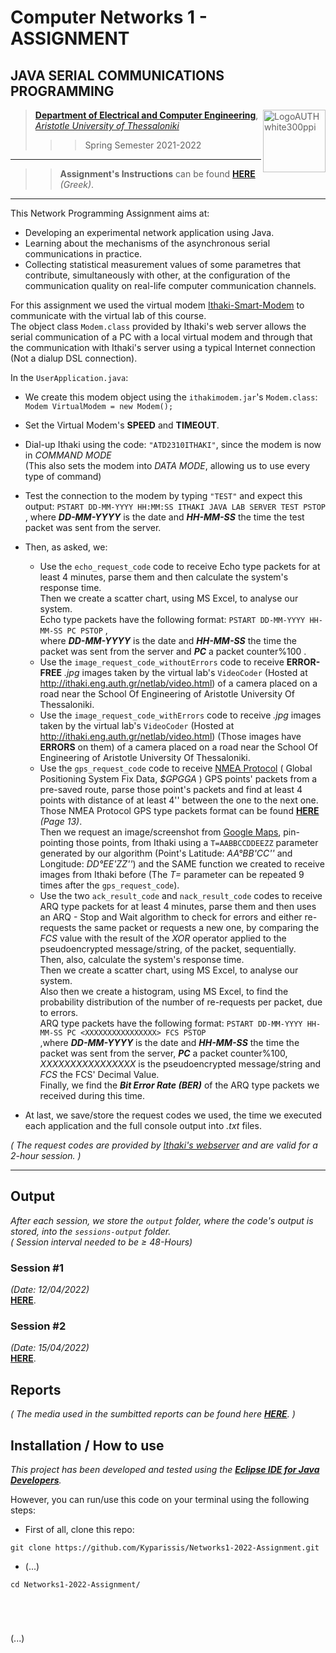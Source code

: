 # Computer Networks 1 - ASSIGNMENT

## JAVA SERIAL COMMUNICATIONS PROGRAMMING
   
> <img src="https://www.auth.gr/wp-content/uploads/LogoAUTHwhite300ppi.png" alt="LogoAUTHwhite300ppi" style="height:100px; width:100px;" align="right">  
> 
> [**Department of Electrical and Computer Engineering**](http://ee.auth.gr/),   
[*Aristotle University of Thessaloniki*](https://www.auth.gr/)   
>>>  Spring Semester 2021-2022  

---
>> **Assignment's Instructions** can be found [**HERE**](https://github.com/Kyparissis/Networks1-2022-Assignment/blob/main/Assignment-Instructions.pdf) *(Greek)*. 
---

This Network Programming Assignment aims at:
- Developing an experimental network application using Java.
- Learning about the mechanisms of the asynchronous serial communications in practice.
- Collecting statistical measurement values of some parametres that contribute, simultaneously with other, at the configuration of the communication quality on real-life computer communication channels.    


For this assignment we used the virtual modem [Ithaki-Smart-Modem](https://github.com/Kyparissis/Networks1-2022-Assignment/blob/main/lib/ithakimodem.jar) to communicate with the virtual lab of this course.    
The object class ```Modem.class```  provided by Ithaki's web server allows the serial communication of a PC with a local virtual modem and through that the communication with Ithaki's server using a typical Internet connection (Not a dialup DSL connection).   
      
       
In the `UserApplication.java`:
- We create this modem object using the `ithakimodem.jar`'s `Modem.class`:   
```Modem VirtualModem = new Modem();```     
- Set the Virtual Modem's **SPEED** and **TIMEOUT**.   
- Dial-up Ithaki using the code: `"ATD2310ITHAKI"`, since the modem is now in *COMMAND MODE*   
(This also sets the modem into *DATA MODE*, allowing us to use every type of command)   
- Test the connection to the modem by typing `"TEST"` and expect this output: `PSTART DD-MM-YYYY HH:MM:SS ITHAKI JAVA LAB SERVER TEST PSTOP`   
, where ***DD-MM-YYYY*** is the date and ***HH-MM-SS*** the time the test packet was sent from the server.
- Then, as asked, we:
   - Use the ```echo_request_code``` code to receive Echo type packets for at least 4 minutes, parse them and then calculate the system's response time.   
Then we create a scatter chart, using MS Excel, to analyse our system.   
Echo type packets have the following format: `PSTART DD-MM-YYYY HH-MM-SS PC PSTOP` ,   
where ***DD-MM-YYYY*** is the date and ***HH-MM-SS*** the time the packet was sent from the server and ***PC*** a packet counter%100 .
   - Use the ```image_request_code_withoutErrors``` code to receive **ERROR-FREE** *.jpg* images taken by the virtual lab's `VideoCoder` (Hosted at http://ithaki.eng.auth.gr/netlab/video.html) of a camera placed on a road near the School Of Engineering of Aristotle University Of Thessaloniki.   
   - Use the ```image_request_code_withErrors``` code to receive *.jpg* images taken by the virtual lab's `VideoCoder` (Hosted at http://ithaki.eng.auth.gr/netlab/video.html) (Those images have **ERRORS** on them) of a camera placed on a road near the School Of Engineering of Aristotle University Of Thessaloniki.
   - Use the ```gps_request_code``` code to receive [NMEA Protocol](http://www.nmea.org/) ( Global Positioning System Fix Data, *$GPGGA* ) GPS points' packets from a pre-saved route, parse those point's packets and find at least 4 points with distance of at least 4'' between the one to the next one.
Those NMEA Protocol GPS type packets format can be found [**HERE**](http://ithaki.eng.auth.gr/netlab/sirf-nmea-reference-manual.pdf) *(Page 13)*.   
Then we request an image/screenshot from [Google Maps](https://www.google.com/maps), pin-pointing those points, from Ithaki using a `T=AABBCCDDEEZZ` parameter generated by our algorithm (Point's Latitude: *AA°BB'CC''* and Longitude: *DD°EE'ZZ''*) and the SAME function we created to receive images from Ithaki before (The *T=* parameter can be repeated 9 times after the ```gps_request_code```).
   - Use the two ```ack_result_code``` and ```nack_result_code``` codes to receive ARQ type packets for at least 4 minutes, parse them and then uses an ARQ - Stop and Wait algorithm to check for errors and either re-requests the same packet or requests a new one, by comparing the *FCS* value with the result of the *XOR* operator applied to the pseudoencrypted message/string, of the packet, sequentially.   
Then, also, calculate the system's response time.   
Then we create a scatter chart, using MS Excel, to analyse our system.   
Also then we create a histogram, using MS Excel, to find the probability distribution of the number of re-requests per packet, due to errors.   
ARQ type packets have the following format: `PSTART DD-MM-YYYY HH-MM-SS PC <ΧΧΧΧΧΧΧΧΧΧΧΧΧΧΧΧ> FCS PSTOP`   
,where ***DD-MM-YYYY*** is the date and ***HH-MM-SS*** the time the packet was sent from the server, ***PC*** a packet counter%100, *ΧΧΧΧΧΧΧΧΧΧΧΧΧΧΧΧ* is the pseudoencrypted message/string and *FCS* the FCS' Decimal Value.   
Finally, we find the ***Bit Error Rate (BER)*** of the ARQ type packets we received during this time.   
   
- At last, we save/store the request codes we used, the time we executed each application and the full console output into *.txt* files.   
    
*( The request codes are provided by [Ithaki's webserver](http://ithaki.eng.auth.gr/netlab/index.html) and are valid for a 2-hour session. )*     

---
## Output
*After each session, we store the `output` folder, where the code's output is stored, into the `sessions-output` folder.*   
*( Session interval needed to be <body>&#8805;</body> 48-Hours)*     
### Session #1
*(Date: 12/04/2022)*   
[**HERE**](https://github.com/Kyparissis/Networks1-2022-Assignment/tree/main/sessions-output/session-1%4012-04-2022).
### Session #2
*(Date: 15/04/2022)*   
[**HERE**](https://github.com/Kyparissis/Networks1-2022-Assignment/tree/main/sessions-output/session-2%4015-04-2022).    


## Reports
*( The media used in the sumbitted reports can be found here [**HERE**](https://github.com/Kyparissis/Networks1-2022-Assignment/tree/main/reports/media). )*


## Installation / How to use   
*This project has been developed and tested using the [**Eclipse IDE for Java Developers**](https://www.eclipse.org/downloads/packages/release/kepler/sr1/eclipse-ide-java-developers).*   
   
However, you can run/use this code on your terminal using the following steps:   
- First of all, clone this repo:
```shell
git clone https://github.com/Kyparissis/Networks1-2022-Assignment.git
```  
- (...)
```shell
cd Networks1-2022-Assignment/





```  
(...)
